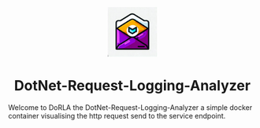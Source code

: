 <p align="center">
  <img src="/swag/dorla.png" style="max-width: 20%">
</p>

<h1 align="center">DotNet-Request-Logging-Analyzer</h1>


Welcome to DoRLA the DotNet-Request-Logging-Analyzer a simple docker container visualising the http request send to the service endpoint.
